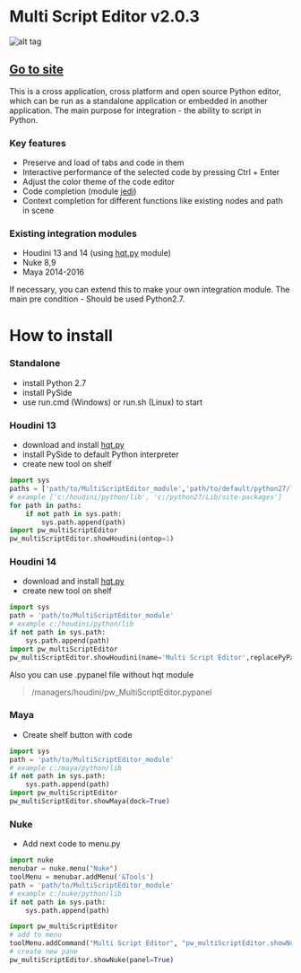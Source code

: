# Multi Script Editor v2.0.3

![alt tag](http://www.paulwinex.ru/wp-content/uploads/2015/04/mse_banner.jpg)

## [Go to site](http://www.paulwinex.ru/multi-script-editor-v2-0/)

This is a cross application, cross platform and open source Python editor, which can be run as a standalone application 
or embedded in another application. The main purpose for integration - the ability to script in Python.

### Key features

  - Preserve and load of tabs and code in them
  - Interactive performance of the selected code by pressing Ctrl + Enter
  - Adjust the color theme of the code editor
  - Code completion (module [jedi](https://github.com/davidhalter/jedi))
  - Context completion for different functions like existing nodes and path in scene

### Existing integration modules

  - Houdini 13 and 14 (using [hqt.py](http://github.com/paulwinex/hqt ) module)
  - Nuke 8,9
  - Maya 2014-2016
    
If necessary, you can extend this to make your own integration module.
The main pre condition - Should be used Python2.7.
 
 
# How to install

### Standalone
    
  - install Python 2.7
  - install PySide
  - use run.cmd (Windows) or run.sh (Linux) to start

### Houdini 13
    
  - download and install [hqt.py](http://github.com/paulwinex/hqt )
  - install PySide to default Python interpreter
  - create new tool on shelf

```python
import sys
paths = ['path/to/MultiScriptEditor_module','path/to/default/python27/lib/with/PySide']
# example ['c:/houdini/python/lib', 'c:/python27/Lib/site-packages']
for path in paths:
    if not path in sys.path:
        sys.path.append(path)
import pw_multiScriptEditor
pw_multiScriptEditor.showHoudini(ontop=1)
```
  
### Houdini 14

  - download and install [hqt.py](http://github.com/paulwinex/hqt )
  - create new tool on shelf
  
```python
import sys
path = 'path/to/MultiScriptEditor_module'
# example c:/houdini/python/lib
if not path in sys.path:
    sys.path.append(path)
import pw_multiScriptEditor
pw_multiScriptEditor.showHoudini(name='Multi Script Editor',replacePyPanel=1, hideTitleMenu=0)
```

Also you can use .pypanel file without hqt module 
>/managers/houdini/pw_MultiScriptEditor.pypanel

### Maya

  - Create shelf button with code
```python
import sys
path = 'path/to/MultiScriptEditor_module'
# example c:/maya/python/lib
if not path in sys.path:
    sys.path.append(path)
import pw_multiScriptEditor
pw_multiScriptEditor.showMaya(dock=True)
```

### Nuke

  - Add next code to menu.py
  
```python
import nuke
menubar = nuke.menu("Nuke")
toolMenu = menubar.addMenu('&Tools')
path = 'path/to/MultiScriptEditor_module'
# example c:/nuke/python/lib
if not path in sys.path:
    sys.path.append(path)

import pw_multiScriptEditor
# add to menu
toolMenu.addCommand("Multi Script Editor", "pw_multiScriptEditor.showNuke()")
# create new pane
pw_multiScriptEditor.showNuke(panel=True)
```
